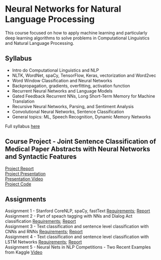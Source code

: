 # Neural Networks for Natural Language Processing

This course focused on how to apply machine learning and particularly deep learning algorithms to solve problems in Computational Linguistics and Natural Language Processing.    

## Syllabus

* Intro do Computational Linguistics and NLP    
* NLTK, WordNet, spaCy, TensorFlow, Keras, vectorization and Word2vec    
* Word Window Classification and Neural Networks    
* Backpropagation, gradients, overfitting, activation function    
* Recurrent Neural Networks and Language Models    
* Gated Feedback Recurrent NNs, Long Short-Term Memory for Machine Translation    
* Recursive Neural Networks, Parsing, and Sentiment Analysis    
* Convolutional Neural Networks, Sentence Classification    
* General topics: ML, Speech Recognition, Dynamic Memory Networks    

Full syllabus [here]()

## Course Project - Joint Sentence Classification of Medical Paper Abstracts with Neural Networks and Syntactic Features

[Project Report](https://github.com/csathler/Masters-Data-Science/blob/master/Neural-Nets-for-NLP/project/Project%20Paper.pdf)       
[Project Presentation](https://github.com/csathler/Masters-Data-Science/blob/master/Neural-Nets-for-NLP/project/Project%20Presentation.pdf)          
[Presentation Video](https://youtu.be/8YrjDDcngJc)        
[Project Code](https://github.com/csathler/Masters-Data-Science/tree/master/Neural-Nets-for-NLP/project/code)      

## Assignments

Assignment 1 - Stanford CoreNLP, spaCy, fastText  [Requirements](https://github.com/csathler/Masters-Data-Science/blob/master/Neural-Nets-for-NLP/assignment1/Assignment%201.pdf); [Report](https://github.com/csathler/Masters-Data-Science/blob/master/Neural-Nets-for-NLP/assignment1/Assignment%201%20Report.pdf)         
Assignment 2 - Part of speach tagging with NNs and Dialog Act classification  [Requirements](https://github.com/csathler/Masters-Data-Science/blob/master/Neural-Nets-for-NLP/assignment2/Assignment%202.pdf); [Report](https://github.com/csathler/Masters-Data-Science/blob/master/Neural-Nets-for-NLP/assignment2/Assignment%202%20Report.pdf)      
Assignment 3 - Text classification and sentence level classification with CNNs and RNNs  [Requirements](https://github.com/csathler/Masters-Data-Science/blob/master/Neural-Nets-for-NLP/assignment3/Assignment%203.pdf); [Report](https://github.com/csathler/Masters-Data-Science/blob/master/Neural-Nets-for-NLP/assignment3/Assignment%203%20Report.pdf)        
Assignment 4 - Text classification and sentence level classification with LSTM Networks  [Requirements](https://github.com/csathler/Masters-Data-Science/blob/master/Neural-Nets-for-NLP/assignment4/Assignment%204.pdf); [Report](https://github.com/csathler/Masters-Data-Science/blob/master/Neural-Nets-for-NLP/assignment4/Assignment%204%20Report.pdf)     
Assignment 5 - Neural Nets in NLP Competitions - Two Recent Examples from Kaggle [Video](https://youtu.be/nV0uabSVrWs)       

